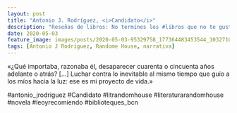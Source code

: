 ```yaml
---
layout: post
title: "Antonio J. Rodríguez, <i>Candidato</i>"
description: "Reseñas de libros: No termines los #libros que no te gustan. I els #llibres que t'agraden llegeix-los tants cops com calgui."
date: 2020-05-03
feature_image: images/posts/2020-05-03-95329758_177364483453544_1032710238236845188_n_17873841787667445.jpg
tags: [Antonio J Rodríguez, Randome House, narrativa]
---
```


«¿Qué importaba, razonaba él, desaparecer cuarenta o cincuenta años adelante o atrás? […] Luchar contra lo inevitable al mismo tiempo que guío a los míos hacia la luz: ese es mi proyecto de vida.»
<!--more-->

#antonio_jrodriguez #Candidato #litrandomhouse #literaturarandomhouse #novela #leoyrecomiendo #biblioteques_bcn


